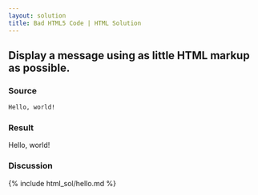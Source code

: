 ```yaml
---
layout: solution
title: Bad HTML5 Code | HTML Solution
---
```


## Display a message using as little HTML markup as possible.

### Source
~~~html
Hello, world!
~~~

### Result
<section>
Hello, world!
</section>

### Discussion

{% include html_sol/hello.md %}

[htmlmodes]:https://developer.mozilla.org/en-US/docs/Quirks_Mode_and_Standards_Mode "MDN: Quirky Standardy Discussion"
[xhtmllen]:https://www.w3.org/TR/xhtml1/#diffs "W3C XHTML Comparison"
[xhtmlpurp]:http://diveintohtml5.info/past.html#xhtml "Dive Into HTML: XHTML"